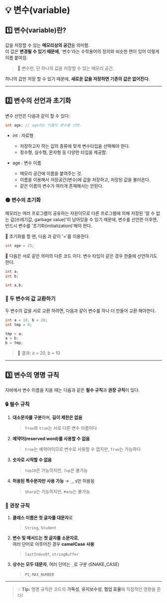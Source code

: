 # 💡 변수(variable)

## 1️⃣ 변수(variable)란?
값을 저장할 수 있는 **메모리상의 공간**을 의미함. </br>
이 값은 **변경될 수 있기 때문에**, '변수'라는 수학용어의 정의와 비슷한 면이 있어 이렇게 이름 붙여짐.

> 📌 변수란, 단 하나의 값을 저장할 수 있는 메모리 공간.

하나의 값만 저장 할 수 있기 때문에, **새로운 값을 저장하면 기존의 값은 없어진다.**

---

## 2️⃣ 변수의 선언과 초기화

변수 선언은 다음과 같이 할 수 있다:

```java
int age; // age라는 이름의 변수를 선언.
```

* int : 자료형
  * 저장하고자 하는 값의 종류에 맞게 변수타입을 선택해야 한다.
  * 정수형, 실수형, 문자형 등 다양한 타입을 제공함.
 
* age : 변수 이름
  * 메모리 공간에 이름을 붙여주는 것.
  * 이름을 이용해서 저장공간(변수)에 값을 저장하고, 저장된 값을 불러온다.
  * 같은 이름의 변수가 여러개 존재해서는 안된다.

### 🟢 변수의 초기화
메모리는 여러 프로그램이 공유하는 자원이므로 다른 프로그램에 의해 저장된 '알 수 없는 값(쓰레기값, garbage value)'이 남아있을 수 있기 때문에, 
변수를 선언한 이후엔, 반드시 변수를 '초기화(initialization)'해야 한다.

🔸 초기화를 할 땐, 다음 과 같이 '='를 이용한다.
```java
int age = 25;
```

🔸 다음은 서로 같은 의미의 다른 코드 이다. 변수 타입이 같은 경우 한줄에 선언하기도 한다.
```java
int a;
int b;
```

```java
int a,b;
```

### 🔄 두 변수의 값 교환하기
두 변수의 값을 서로 교환 하려면, 다음과 같이 변수를 하나 더 만들어 교환 해야한다.
```java
int a = 10, b = 20;
int tmp = 0;

tmp = a;
a = b;
b = tmp;
```
> 🔁 결과: a = 20, b = 10

---

## 3️⃣ 변수의 명명 규칙

자바에서 변수 이름을 지을 때는 다음과 같은 **필수 규칙**과 **권장 규칙**이 있다.

### 🔒 필수 규칙

1. **대소문자를 구분**하며, **길이 제한은 없음**
   > `True`와 `true`는 서로 다른 변수 이름이다

2. **예약어(reserved word)를 사용할 수 없음**
   > `true`는 예약어이므로 변수로 사용할 수 없지만, `True`는 가능하다

3. **숫자로 시작할 수 없음**
   > `top10`은 가능하지만, `7up`은 불가능

4. **허용된 특수문자만 사용 가능** → `_`, `$`만 허용됨
   > `$harp`는 가능하지만, `#arp`는 불가능

### 🌱 권장 규칙

1. **클래스 이름은 첫 글자를 대문자**로
   > `String`, `Student`

2. **변수 및 메서드는 첫 글자를 소문자로**,  
   여러 단어로 이루어진 경우 **camelCase 사용**
   > `lastIndexOf`, `stringBuffer`

3. **상수는 모두 대문자**, 여러 단어는 `_`로 구분 (SNAKE_CASE)
   > `PI`, `MAX_NUMBER`
---
> 💡 **Tip:** 명명 규칙은 코드의 **가독성**, **유지보수성**, **협업 효율**에 직접적인 영향을 준다!
